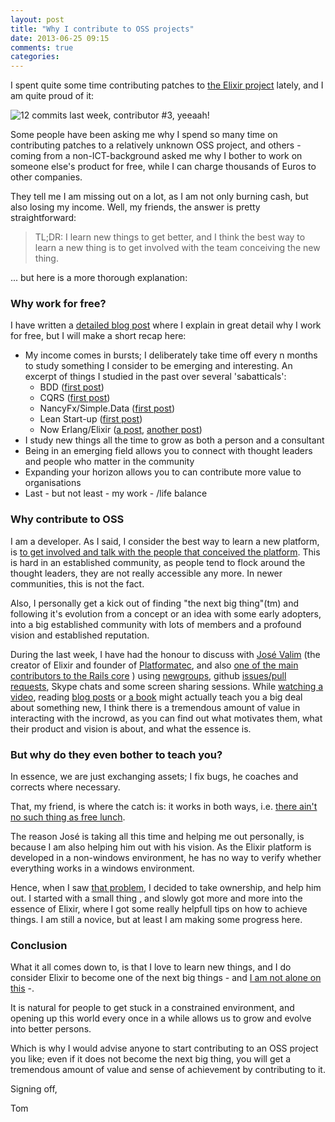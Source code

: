 ```yaml
---
layout: post
title: "Why I contribute to OSS projects"
date: 2013-06-25 09:15
comments: true
categories: 
---
```


I spent quite some time contributing patches to [the Elixir project](http://elixir-lang.org/) lately, and I am quite proud of it:

![12 commits last week, contributor #3, yeeaah!](http://i.snag.gy/tDU35.jpg)

Some people have been asking me why I spend so many time on contributing patches to a relatively unknown OSS project, and others - coming 
from a non-ICT-background asked me why I bother to work on someone else's product for free, while I can charge thousands of
Euros to other companies.

They tell me I am missing out on a lot, as I am not only burning cash, but also losing my income. Well, my friends, the answer
is pretty straightforward:
<!-- more -->
> TL;DR: I learn new things to get better, and I think the best way to learn a new thing is to get involved with the team 
  conceiving the new thing.

... but here is a more thorough explanation:

### Why work for free?

I have written a [detailed blog post](http://tojans.me/blog/2013/03/30/freedom-learning-stuff-doing-consulting-aka-the-fun-and-money-balance/) 
where I explain in great detail why I work for free, but I will make a short recap here:

- My income comes in bursts; I deliberately take time off every n months to study something I consider to be emerging and interesting. An excerpt of things I studied in the 
past over several 'sabatticals':
    - BDD ([first post](http://tojans.me/blog/2009/11/03/a-new-bdd-framework-in-.net-aubergine/))
    - CQRS ([first post](http://tojans.me/blog/2010/09/01/winning-the-game-with-cqrs-event-sourcing-and-bdd/))
    - NancyFx/Simple.Data ([first post](http://tojans.me/blog/2011/03/07/continuous-thinking-just-ship-it-the-story-of-nerdbeers/))
    - Lean Start-up ([first post](http://tojans.me/blog/2012/02/28/project-%23startup10-learning-to-build-your-own-business/))
    - Now Erlang/Elixir ([a post](http://tojans.me/blog/2013/05/17/erlang-camp-amsterdam-why-you-should-follow-it-and-getting-started-with-erlang-and-axiom/),
    [another post](http://tojans.me/blog/2013/06/09/installing-and-compiling-elixir-and-the-dynamo-web-framework-on-windows/))
- I study new things all the time to grow as both a person and a consultant
- Being in an emerging field allows you to connect with thought leaders and people who matter in the community
- Expanding your horizon allows you to can contribute more value to organisations
- Last - but not least - my work - /life balance

### Why contribute to OSS

I am a developer. As I said, I consider the best way to learn a new platform, is [to get involved and talk with the people that
conceived the platform](http://tojans.me/blog/2011/03/16/continuous-thinking-nerdbeers-continued-we-all-win/). 
This is hard in an established community, as people tend to flock around the thought leaders, they are not really accessible any 
more. In newer communities, this is not the fact. 

Also, I personally get a kick out of finding "the next big thing"(tm) and following it's evolution from a concept or an idea with 
some early adopters, into a big established community with lots of members and a profound vision and established reputation.

During the last week, I have had the honour to discuss with [Jos&eacute; Valim](https://twitter.com/josevalim) (the creator of Elixir and 
founder of [Platformatec](http://plataformatec.com.br/), and also [one of the main contributors to the Rails core](http://rubyonrails.org/core)
) using [newgroups](https://groups.google.com/forum/#!forum/elixir-lang-talk), github 
[issues/pull requests](https://github.com/elixir-lang/elixir/issues?labels=&page=1&state=open), Skype chats and some screen sharing 
sessions. While [watching a video](http://www.youtube.com/watch?v=hht9s6nAAx8), reading 
[blog posts](http://benjamintanweihao.github.io/blog/2013/06/13/elixir-for-the-lazy-impatient-and-busy-lists-and-recursion/) or 
[a book](http://pragprog.com/book/elixir/programming-elixir) might actually teach you a big deal about something new, I think there 
is a tremendous amount of value in interacting with the incrowd, as you can find out what motivates them, what their product and 
vision is about, and what the essence is.

### But why do they even bother to teach you?

In essence, we are just exchanging assets; I fix bugs, he coaches and corrects where necessary. 

That, my friend, is where the catch is: it works in both ways, i.e. 
[there ain't no such thing as free lunch](http://en.wikipedia.org/wiki/There_ain't_no_such_thing_as_a_free_lunch).

The reason Jos&eacute; is taking all this time and helping me out personally, is because I am also helping him out with his vision. As the 
Elixir platform is developed in a non-windows environment, he has no way to verify whether everything works in a windows environment.

Hence, when I saw [that problem](https://github.com/elixir-lang/elixir/issues/1231), I decided to take ownership, and help him out. 
I started with a small thing , and slowly got more and more into the essence of Elixir, where I got some really helpfull tips on
how to achieve things. I am still a novice, but at least I am making some progress here.

### Conclusion

What it all comes down to, is that I love to learn new things, and I do consider Elixir to become one of the next big things - and 
[I am not alone on this](http://benjamintanweihao.github.io/blog/2013/06/08/why-my-next-programming-language-is-elixir/) -.

It is natural for people to get stuck in a constrained environment, and opening up this world every once in a while allows us to
grow and evolve into better persons. 

Which is why I would advise anyone to start contributing to an OSS project you like; even if it does not become the next big thing, 
you will get a tremendous amount of value and sense of achievement by contributing to it.

Signing off,

Tom